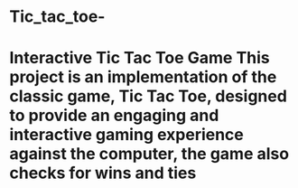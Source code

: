 # Tic_tac_toe-
# Interactive Tic Tac Toe Game  This project is an implementation of the classic game, Tic Tac Toe, designed to provide an engaging and interactive gaming experience against the computer, the game also checks for wins and ties
